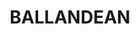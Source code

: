 ---
lastmod: '2025-04-06T06:05:21+00:00'
latitude: -28.845315
layout: suburb
longitude: 151.847374
postcode: '4382'
state: QLD
title: BALLANDEAN
url: /qld/ballandean/
---